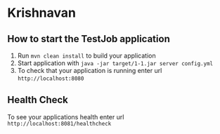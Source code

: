 # Krishnavan

How to start the TestJob application
---

1. Run `mvn clean install` to build your application
1. Start application with `java -jar target/1-1.jar server config.yml`
1. To check that your application is running enter url `http://localhost:8080`

Health Check
---

To see your applications health enter url `http://localhost:8081/healthcheck`
